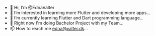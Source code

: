 - 👋 Hi, I’m @EdnaValter
- 👀 I’m interested in learning more Flutter and developing more apps...
- 🌱 I’m currently learning Flutter and Dart programming language...
- 💞️ Right now I'm doing Bachelor Project with my Team...
- 📫 How to reach me edna@valter.dk...

<!---
EdnaValter/EdnaValter is a ✨ special ✨ repository because its `README.md` (this file) appears on your GitHub profile.
You can click the Preview link to take a look at your changes.
--->
